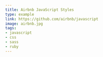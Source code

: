 ```yaml
---
title: Airbnb JavaScript Styles
type: example
link: https://github.com/airbnb/javascript
image: airbnb.jpg
tags:
- javascript
- css
- sass
- ruby
---
```

